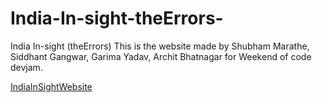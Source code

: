 # India-In-sight-theErrors-
India In-sight (theErrors)
This is the website made by Shubham Marathe, Siddhant Gangwar, Garima Yadav, Archit Bhatnagar for Weekend of code devjam. 

[IndiaInSightWebsite]( https://siddhantgangwar.github.io/India-In-sight-theErrors-/)
